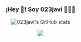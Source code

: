 <p align="center" width="300">
   <h3 align="center">¡Hey 👋! Soy 023javi 👨🏻‍💻</h3>
</p>

<div align="center">
   
   ![023javi's GitHub stats](https://github-readme-stats.vercel.app/api?username=023_javi&show_icons=true&locale=es&theme=dark#gh-dark-mode-only)
   
</div>

<div align="center">
    <img src="https://skillicons.dev/icons?i=vscode,github,git,discord,jquery,python,javascript,c,mysql,lua" />
</div>
